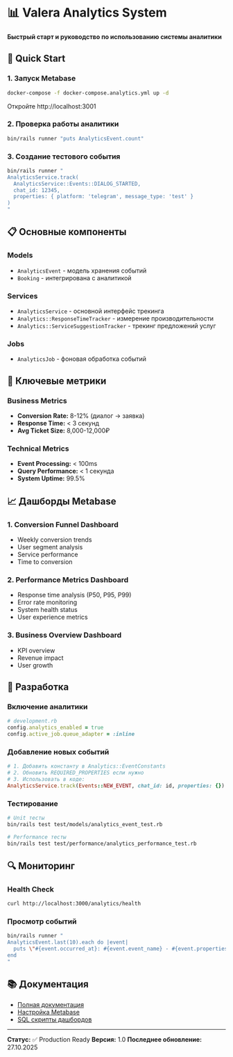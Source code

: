 # 📊 Valera Analytics System

**Быстрый старт и руководство по использованию системы аналитики**

## 🚀 Quick Start

### 1. Запуск Metabase
```bash
docker-compose -f docker-compose.analytics.yml up -d
```
Откройте http://localhost:3001

### 2. Проверка работы аналитики
```bash
bin/rails runner "puts AnalyticsEvent.count"
```

### 3. Создание тестового события
```bash
bin/rails runner "
AnalyticsService.track(
  AnalyticsService::Events::DIALOG_STARTED,
  chat_id: 12345,
  properties: { platform: 'telegram', message_type: 'test' }
)
"
```

## 📋 Основные компоненты

### Models
- `AnalyticsEvent` - модель хранения событий
- `Booking` - интегрирована с аналитикой

### Services
- `AnalyticsService` - основной интерфейс трекинга
- `Analytics::ResponseTimeTracker` - измерение производительности
- `Analytics::ServiceSuggestionTracker` - трекинг предложений услуг

### Jobs
- `AnalyticsJob` - фоновая обработка событий

## 🎯 Ключевые метрики

### Business Metrics
- **Conversion Rate:** 8-12% (диалог → заявка)
- **Response Time:** < 3 секунд
- **Avg Ticket Size:** 8,000-12,000₽

### Technical Metrics
- **Event Processing:** < 100ms
- **Query Performance:** < 1 секунда
- **System Uptime:** 99.5%

## 📈 Дашборды Metabase

### 1. Conversion Funnel Dashboard
- Weekly conversion trends
- User segment analysis
- Service performance
- Time to conversion

### 2. Performance Metrics Dashboard
- Response time analysis (P50, P95, P99)
- Error rate monitoring
- System health status
- User experience metrics

### 3. Business Overview Dashboard
- KPI overview
- Revenue impact
- User growth

## 🔧 Разработка

### Включение аналитики
```ruby
# development.rb
config.analytics_enabled = true
config.active_job.queue_adapter = :inline
```

### Добавление новых событий
```ruby
# 1. Добавить константу в Analytics::EventConstants
# 2. Обновить REQUIRED_PROPERTIES если нужно
# 3. Использовать в коде:
AnalyticsService.track(Events::NEW_EVENT, chat_id: id, properties: {})
```

### Тестирование
```bash
# Unit тесты
bin/rails test test/models/analytics_event_test.rb

# Performance тесты
bin/rails test test/performance/analytics_performance_test.rb
```

## 🔍 Мониторинг

### Health Check
```bash
curl http://localhost:3000/analytics/health
```

### Просмотр событий
```bash
bin/rails runner "
AnalyticsEvent.last(10).each do |event|
  puts \"#{event.occurred_at}: #{event.event_name} - #{event.properties}\"
end
"
```

## 📚 Документация

- [Полная документация](IMPLEMENTATION_SUMMARY.md)
- [Настройка Metabase](metabase-setup.md)
- [SQL скрипты дашбордов](sql/)

---

**Статус:** ✅ Production Ready
**Версия:** 1.0
**Последнее обновление:** 27.10.2025